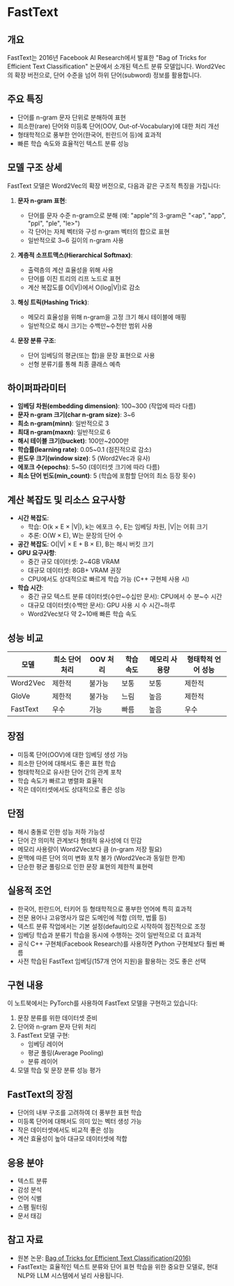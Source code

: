 # FastText

## 개요
FastText는 2016년 Facebook AI Research에서 발표한 "Bag of Tricks for Efficient Text Classification" 논문에서 소개된 텍스트 분류 모델입니다. Word2Vec의 확장 버전으로, 단어 수준을 넘어 하위 단어(subword) 정보를 활용합니다.

## 주요 특징
- 단어를 n-gram 문자 단위로 분해하여 표현
- 희소한(rare) 단어와 미등록 단어(OOV, Out-of-Vocabulary)에 대한 처리 개선
- 형태학적으로 풍부한 언어(한국어, 핀란드어 등)에 효과적
- 빠른 학습 속도와 효율적인 텍스트 분류 성능

## 모델 구조 상세
FastText 모델은 Word2Vec의 확장 버전으로, 다음과 같은 구조적 특징을 가집니다:

1. **문자 n-gram 표현**: 
   - 단어를 문자 수준 n-gram으로 분해 (예: "apple"의 3-gram은 "<ap", "app", "ppl", "ple", "le>")
   - 각 단어는 자체 벡터와 구성 n-gram 벡터의 합으로 표현
   - 일반적으로 3~6 길이의 n-gram 사용

2. **계층적 소프트맥스(Hierarchical Softmax)**:
   - 출력층의 계산 효율성을 위해 사용
   - 단어를 이진 트리의 리프 노드로 표현
   - 계산 복잡도를 O(|V|)에서 O(log|V|)로 감소

3. **해싱 트릭(Hashing Trick)**:
   - 메모리 효율성을 위해 n-gram을 고정 크기 해시 테이블에 매핑
   - 일반적으로 해시 크기는 수백만~수천만 범위 사용

4. **문장 분류 구조**:
   - 단어 임베딩의 평균(또는 합)을 문장 표현으로 사용
   - 선형 분류기를 통해 최종 클래스 예측

## 하이퍼파라미터
- **임베딩 차원(embedding dimension)**: 100~300 (작업에 따라 다름)
- **문자 n-gram 크기(char n-gram size)**: 3~6
- **최소 n-gram(minn)**: 일반적으로 3
- **최대 n-gram(maxn)**: 일반적으로 6
- **해시 테이블 크기(bucket)**: 100만~2000만
- **학습률(learning rate)**: 0.05~0.1 (점진적으로 감소)
- **윈도우 크기(window size)**: 5 (Word2Vec과 유사)
- **에포크 수(epochs)**: 5~50 (데이터셋 크기에 따라 다름)
- **최소 단어 빈도(min_count)**: 5 (학습에 포함할 단어의 최소 등장 횟수)

## 계산 복잡도 및 리소스 요구사항
- **시간 복잡도**: 
  - 학습: O(k × E × |V|), k는 에포크 수, E는 임베딩 차원, |V|는 어휘 크기
  - 추론: O(W × E), W는 문장의 단어 수
- **공간 복잡도**: O(|V| × E + B × E), B는 해시 버킷 크기
- **GPU 요구사항**: 
  - 중간 규모 데이터셋: 2~4GB VRAM
  - 대규모 데이터셋: 8GB+ VRAM 권장
  - CPU에서도 상대적으로 빠르게 학습 가능 (C++ 구현체 사용 시)
- **학습 시간**: 
  - 중간 규모 텍스트 분류 데이터셋(수만~수십만 문서): CPU에서 수 분~수 시간
  - 대규모 데이터셋(수백만 문서): GPU 사용 시 수 시간~하루
  - Word2Vec보다 약 2~10배 빠른 학습 속도

## 성능 비교
| 모델 | 희소 단어 처리 | OOV 처리 | 학습 속도 | 메모리 사용량 | 형태학적 언어 성능 |
|------|--------------|---------|---------|------------|-----------------|
| Word2Vec | 제한적 | 불가능 | 보통 | 보통 | 제한적 |
| GloVe | 제한적 | 불가능 | 느림 | 높음 | 제한적 |
| FastText | 우수 | 가능 | 빠름 | 높음 | 우수 |

## 장점
- 미등록 단어(OOV)에 대한 임베딩 생성 가능
- 희소한 단어에 대해서도 좋은 표현 학습
- 형태학적으로 유사한 단어 간의 관계 포착
- 학습 속도가 빠르고 병렬화 효율적
- 작은 데이터셋에서도 상대적으로 좋은 성능

## 단점
- 해시 충돌로 인한 성능 저하 가능성
- 단어 간 의미적 관계보다 형태적 유사성에 더 민감
- 메모리 사용량이 Word2Vec보다 큼 (n-gram 저장 필요)
- 문맥에 따른 단어 의미 변화 포착 불가 (Word2Vec과 동일한 한계)
- 단순한 평균 풀링으로 인한 문장 표현의 제한적 표현력

## 실용적 조언
- 한국어, 핀란드어, 터키어 등 형태학적으로 풍부한 언어에 특히 효과적
- 전문 용어나 고유명사가 많은 도메인에 적합 (의학, 법률 등)
- 텍스트 분류 작업에서는 기본 설정(default)으로 시작하여 점진적으로 조정
- 임베딩 학습과 분류기 학습을 동시에 수행하는 것이 일반적으로 더 효과적
- 공식 C++ 구현체(Facebook Research)를 사용하면 Python 구현체보다 훨씬 빠름
- 사전 학습된 FastText 임베딩(157개 언어 지원)을 활용하는 것도 좋은 선택

## 구현 내용
이 노트북에서는 PyTorch를 사용하여 FastText 모델을 구현하고 있습니다:

1. 문장 분류를 위한 데이터셋 준비
2. 단어와 n-gram 문자 단위 처리
3. FastText 모델 구현:
   - 임베딩 레이어
   - 평균 풀링(Average Pooling)
   - 분류 레이어
4. 모델 학습 및 문장 분류 성능 평가

## FastText의 장점
- 단어의 내부 구조를 고려하여 더 풍부한 표현 학습
- 미등록 단어에 대해서도 의미 있는 벡터 생성 가능
- 작은 데이터셋에서도 비교적 좋은 성능
- 계산 효율성이 높아 대규모 데이터셋에 적합

## 응용 분야
- 텍스트 분류
- 감성 분석
- 언어 식별
- 스팸 필터링
- 문서 태깅

## 참고 자료
- 원본 논문: [Bag of Tricks for Efficient Text Classification(2016)](https://arxiv.org/pdf/1607.01759.pdf)
- FastText는 효율적인 텍스트 분류와 단어 표현 학습을 위한 중요한 모델로, 현대 NLP와 LLM 시스템에서 널리 사용됩니다.
